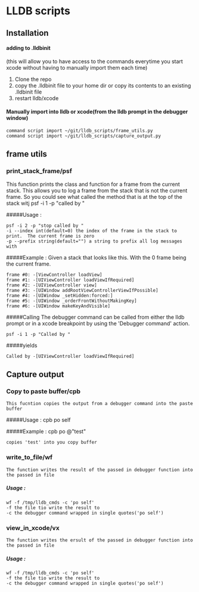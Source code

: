 # LLDB scripts

## Installation
#### adding to .lldbinit
(this will allow you to have access to the commands everytime you start xcode without having to manually import them each time)

1. Clone the repo
1. copy the .lldbinit file to your home dir or copy its contents to an existing .lldbinit file
1. restart lldb/xcode

#### Manually import into lldb or xcode(from the lldb prompt in the debugger window)


    command script import ~/git/lldb_scripts/frame_utils.py
    command script import ~/git/lldb_scripts/capture_output.py


## frame utils

### print_stack_frame/psf
  This function prints the class and function for a frame from the current stack.  This 
  allows you to log a frame from the stack that is not the current frame.  So you could 
  see what called the method that is at the top of the stack witj
    psf -i 1 -p "called by "  
  
#####Usage :
    
    psf -i 2 -p "stop called by "
    -i --index int(default=0) the index of the frame in the stack to print.  The current frame is zero
    -p --prefix string(default="") a string to prefix all log messages with

#####Example :
    Given a stack that looks like this. With the 0 frame being the current frame. 
    
    frame #0: -[ViewController loadView]
    frame #1: -[UIViewController loadViewIfRequired]
    frame #2: -[UIViewController view]
    frame #3: -[UIWindow addRootViewControllerViewIfPossible]
    frame #4: -[UIWindow _setHidden:forced:]
    frame #5: -[UIWindow _orderFrontWithoutMakingKey]
    frame #6: -[UIWindow makeKeyAndVisible]

#####Calling 
   The debugger command can be called from either the lldb prompt or in a xcode breakpoint by using the 'Debugger command' action.
    
    psf -i 1 -p "Called by "
#####yields

    Called by -[UIViewController loadViewIfRequired]

## Capture output

### Copy to paste buffer/cpb
    This fucntion copies the output from a debugger command into the paste buffer

#####Usage : 
    cpb po self

#####Example :
    cpb po @"test"

    copies 'test' into you copy buffer

### write_to_file/wf
    The function writes the result of the passed in debugger function into the passed in file

##### Usage :
    wf -f /tmp/lldb_cmds -c 'po self'
    -f the file tio write the result to
    -c the debugger command wrapped in single quotes('po self')

### view_in_xcode/vx
    The function writes the ersult of the passed in debugger function into the passed in file

##### Usage :
    wf -f /tmp/lldb_cmds -c 'po self'
    -f the file tio write the result to
    -c the debugger command wrapped in single quotes('po self')

